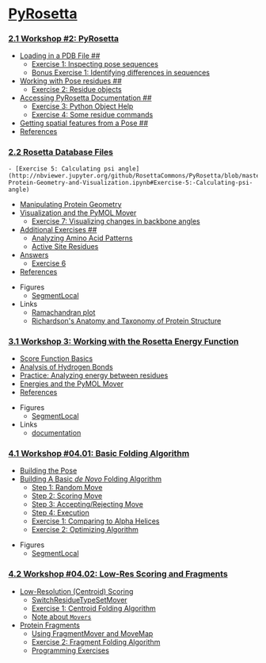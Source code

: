 # [PyRosetta](https://RosettaCommons.github.io/PyRosetta)

### [2.1 Workshop #2: PyRosetta](http://nbviewer.jupyter.org/github/RosettaCommons/PyRosetta/blob/master/notebooks/02.01-Pose-Basics.ipynb)
- [Loading in a PDB File ##](http://nbviewer.jupyter.org/github/RosettaCommons/PyRosetta/blob/master/notebooks/02.01-Pose-Basics.ipynb#Loading-in-a-PDB-File-##)
    - [Exercise 1: Inspecting pose sequences](http://nbviewer.jupyter.org/github/RosettaCommons/PyRosetta/blob/master/notebooks/02.01-Pose-Basics.ipynb#Exercise-1:-Inspecting-pose-sequences)
    - [Bonus Exercise 1: Identifying differences in sequences](http://nbviewer.jupyter.org/github/RosettaCommons/PyRosetta/blob/master/notebooks/02.01-Pose-Basics.ipynb#Bonus-Exercise-1:-Identifying-differences-in-sequences)
- [Working with Pose residues ##](http://nbviewer.jupyter.org/github/RosettaCommons/PyRosetta/blob/master/notebooks/02.01-Pose-Basics.ipynb#Working-with-Pose-residues-##)
    - [Exercise 2: Residue objects](http://nbviewer.jupyter.org/github/RosettaCommons/PyRosetta/blob/master/notebooks/02.01-Pose-Basics.ipynb#Exercise-2:-Residue-objects)
- [Accessing PyRosetta Documentation ##](http://nbviewer.jupyter.org/github/RosettaCommons/PyRosetta/blob/master/notebooks/02.01-Pose-Basics.ipynb#Accessing-PyRosetta-Documentation-##)
    - [Exercise 3: Python Object Help](http://nbviewer.jupyter.org/github/RosettaCommons/PyRosetta/blob/master/notebooks/02.01-Pose-Basics.ipynb#Exercise-3:-Python-Object-Help)
    - [Exercise 4: Some residue commands](http://nbviewer.jupyter.org/github/RosettaCommons/PyRosetta/blob/master/notebooks/02.01-Pose-Basics.ipynb#Exercise-4:-Some-residue-commands)
- [Getting spatial features from a Pose ##](http://nbviewer.jupyter.org/github/RosettaCommons/PyRosetta/blob/master/notebooks/02.01-Pose-Basics.ipynb#Getting-spatial-features-from-a-Pose-##)
- [References](http://nbviewer.jupyter.org/github/RosettaCommons/PyRosetta/blob/master/notebooks/02.01-Pose-Basics.ipynb#References)

### [2.2 Rosetta Database Files](http://nbviewer.jupyter.org/github/RosettaCommons/PyRosetta/blob/master/notebooks/02.02-Protein-Geometry-and-Visualization.ipynb)
    - [Exercise 5: Calculating psi angle](http://nbviewer.jupyter.org/github/RosettaCommons/PyRosetta/blob/master/notebooks/02.02-Protein-Geometry-and-Visualization.ipynb#Exercise-5:-Calculating-psi-angle)
- [Manipulating Protein Geometry](http://nbviewer.jupyter.org/github/RosettaCommons/PyRosetta/blob/master/notebooks/02.02-Protein-Geometry-and-Visualization.ipynb#Manipulating-Protein-Geometry)
- [Visualization and the PyMOL Mover](http://nbviewer.jupyter.org/github/RosettaCommons/PyRosetta/blob/master/notebooks/02.02-Protein-Geometry-and-Visualization.ipynb#Visualization-and-the-PyMOL-Mover)
    - [Exercise 7: Visualizing changes in backbone angles](http://nbviewer.jupyter.org/github/RosettaCommons/PyRosetta/blob/master/notebooks/02.02-Protein-Geometry-and-Visualization.ipynb#Exercise-7:-Visualizing-changes-in-backbone-angles)
- [Additional Exercises ##](http://nbviewer.jupyter.org/github/RosettaCommons/PyRosetta/blob/master/notebooks/02.02-Protein-Geometry-and-Visualization.ipynb#Additional-Exercises-##)
    - [Analyzing Amino Acid Patterns](http://nbviewer.jupyter.org/github/RosettaCommons/PyRosetta/blob/master/notebooks/02.02-Protein-Geometry-and-Visualization.ipynb#Analyzing-Amino-Acid-Patterns)
    - [Active Site Residues](http://nbviewer.jupyter.org/github/RosettaCommons/PyRosetta/blob/master/notebooks/02.02-Protein-Geometry-and-Visualization.ipynb#Active-Site-Residues)
- [Answers](http://nbviewer.jupyter.org/github/RosettaCommons/PyRosetta/blob/master/notebooks/02.02-Protein-Geometry-and-Visualization.ipynb#Answers)
    - [Exercise 6](http://nbviewer.jupyter.org/github/RosettaCommons/PyRosetta/blob/master/notebooks/02.02-Protein-Geometry-and-Visualization.ipynb#Exercise-6)
- [References](http://nbviewer.jupyter.org/github/RosettaCommons/PyRosetta/blob/master/notebooks/02.02-Protein-Geometry-and-Visualization.ipynb#References)
* Figures
    - [SegmentLocal](PyMOL-tutorial.gif "PyMOL")
* Links
    - [Ramachandran plot](http://kinemage.biochem.duke.edu/teaching/anatax/html/anatax.1b.html)
    - [Richardson's Anatomy and Taxonomy of Protein Structure](http://kinemage.biochem.duke.edu/teaching/anatax/)

### [3.1 Workshop 3: Working with the Rosetta Energy Function](http://nbviewer.jupyter.org/github/RosettaCommons/PyRosetta/blob/master/notebooks/03.01-Score-Function-Basics.ipynb)
- [Score Function Basics](http://nbviewer.jupyter.org/github/RosettaCommons/PyRosetta/blob/master/notebooks/03.01-Score-Function-Basics.ipynb#Score-Function-Basics)
- [Analysis of Hydrogen Bonds](http://nbviewer.jupyter.org/github/RosettaCommons/PyRosetta/blob/master/notebooks/03.01-Score-Function-Basics.ipynb#Analysis-of-Hydrogen-Bonds)
- [Practice: Analyzing energy between residues](http://nbviewer.jupyter.org/github/RosettaCommons/PyRosetta/blob/master/notebooks/03.01-Score-Function-Basics.ipynb#Practice:-Analyzing-energy-between-residues)
- [Energies and the PyMOL Mover](http://nbviewer.jupyter.org/github/RosettaCommons/PyRosetta/blob/master/notebooks/03.01-Score-Function-Basics.ipynb#Energies-and-the-PyMOL-Mover)
- [References](http://nbviewer.jupyter.org/github/RosettaCommons/PyRosetta/blob/master/notebooks/03.01-Score-Function-Basics.ipynb#References)
* Figures
    - [SegmentLocal](PyMOL-send_energy.gif "send_energy")
* Links
    - [documentation](https://graylab.jhu.edu/PyRosetta.documentation/pyrosetta.toolbox.atom_pair_energy.html?highlight=etable_atom_pair_energies#pyrosetta.toolbox.atom_pair_energy.etable_atom_pair_energies)

### [4.1 Workshop #04.01: Basic Folding Algorithm](http://nbviewer.jupyter.org/github/RosettaCommons/PyRosetta/blob/master/notebooks/04.01-Basic-Folding-Algorithm.ipynb)
- [Building the Pose](http://nbviewer.jupyter.org/github/RosettaCommons/PyRosetta/blob/master/notebooks/04.01-Basic-Folding-Algorithm.ipynb#Building-the-Pose)
- [Building A Basic *de Novo* Folding Algorithm](http://nbviewer.jupyter.org/github/RosettaCommons/PyRosetta/blob/master/notebooks/04.01-Basic-Folding-Algorithm.ipynb#Building-A-Basic-*de-Novo*-Folding-Algorithm)
    - [Step 1: Random Move](http://nbviewer.jupyter.org/github/RosettaCommons/PyRosetta/blob/master/notebooks/04.01-Basic-Folding-Algorithm.ipynb#Step-1:-Random-Move)
    - [Step 2: Scoring Move](http://nbviewer.jupyter.org/github/RosettaCommons/PyRosetta/blob/master/notebooks/04.01-Basic-Folding-Algorithm.ipynb#Step-2:-Scoring-Move)
    - [Step 3: Accepting/Rejecting Move](http://nbviewer.jupyter.org/github/RosettaCommons/PyRosetta/blob/master/notebooks/04.01-Basic-Folding-Algorithm.ipynb#Step-3:-Accepting/Rejecting-Move)
    - [Step 4: Execution](http://nbviewer.jupyter.org/github/RosettaCommons/PyRosetta/blob/master/notebooks/04.01-Basic-Folding-Algorithm.ipynb#Step-4:-Execution)
    - [Exercise 1: Comparing to Alpha Helices](http://nbviewer.jupyter.org/github/RosettaCommons/PyRosetta/blob/master/notebooks/04.01-Basic-Folding-Algorithm.ipynb#Exercise-1:-Comparing-to-Alpha-Helices)
    - [Exercise 2: Optimizing Algorithm](http://nbviewer.jupyter.org/github/RosettaCommons/PyRosetta/blob/master/notebooks/04.01-Basic-Folding-Algorithm.ipynb#Exercise-2:-Optimizing-Algorithm)
* Figures
    - [SegmentLocal](folding.gif "folding")

### [4.2 Workshop #04.02: Low-Res Scoring and Fragments](http://nbviewer.jupyter.org/github/RosettaCommons/PyRosetta/blob/master/notebooks/04.02-Low-Res-Scoring-and-Fragments.ipynb)
- [Low-Resolution (Centroid) Scoring](http://nbviewer.jupyter.org/github/RosettaCommons/PyRosetta/blob/master/notebooks/04.02-Low-Res-Scoring-and-Fragments.ipynb#Low-Resolution-(Centroid)-Scoring)
    - [SwitchResidueTypeSetMover](http://nbviewer.jupyter.org/github/RosettaCommons/PyRosetta/blob/master/notebooks/04.02-Low-Res-Scoring-and-Fragments.ipynb#SwitchResidueTypeSetMover)
    - [Exercise 1: Centroid Folding Algorithm](http://nbviewer.jupyter.org/github/RosettaCommons/PyRosetta/blob/master/notebooks/04.02-Low-Res-Scoring-and-Fragments.ipynb#Exercise-1:-Centroid-Folding-Algorithm)
    - [Note about `Movers`](http://nbviewer.jupyter.org/github/RosettaCommons/PyRosetta/blob/master/notebooks/04.02-Low-Res-Scoring-and-Fragments.ipynb#Note-about-`Movers`)
- [Protein Fragments](http://nbviewer.jupyter.org/github/RosettaCommons/PyRosetta/blob/master/notebooks/04.02-Low-Res-Scoring-and-Fragments.ipynb#Protein-Fragments)
    - [Using FragmentMover and MoveMap](http://nbviewer.jupyter.org/github/RosettaCommons/PyRosetta/blob/master/notebooks/04.02-Low-Res-Scoring-and-Fragments.ipynb#Using-FragmentMover-and-MoveMap)
    - [Exercise 2: Fragment Folding Algorithm](http://nbviewer.jupyter.org/github/RosettaCommons/PyRosetta/blob/master/notebooks/04.02-Low-Res-Scoring-and-Fragments.ipynb#Exercise-2:-Fragment-Folding-Algorithm)
    - [Programming Exercises](http://nbviewer.jupyter.org/github/RosettaCommons/PyRosetta/blob/master/notebooks/04.02-Low-Res-Scoring-and-Fragments.ipynb#Programming-Exercises)
